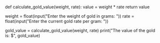 def calculate_gold_value(weight, rate):
    value = weight * rate
    return value

weight = float(input("Enter the weight of gold in grams: "))
rate = float(input("Enter the current gold rate per gram: "))

gold_value = calculate_gold_value(weight, rate)
print("The value of the gold is: $", gold_value)
